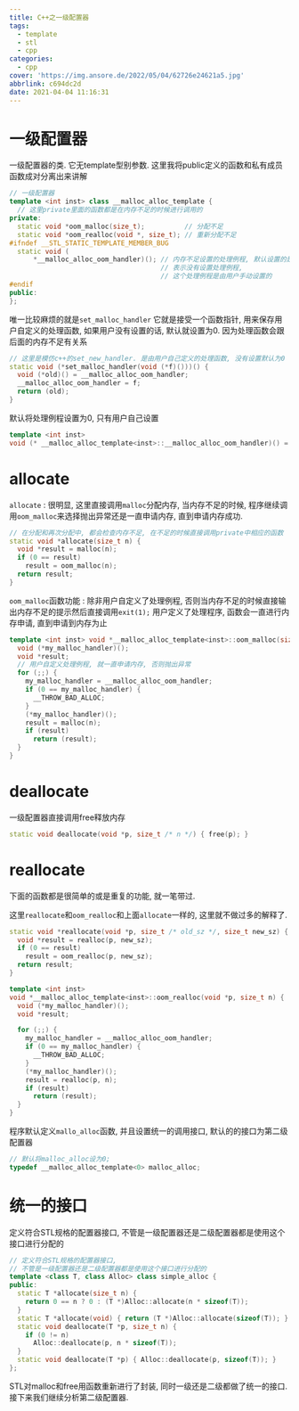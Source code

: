 ```yaml
---
title: C++之一级配置器
tags:
  - template
  - stl
  - cpp
categories:
  - cpp
cover: 'https://img.ansore.de/2022/05/04/62726e24621a5.jpg'
abbrlink: c694dc2d
date: 2021-04-04 11:16:31
---
```


# 一级配置器

一级配置器的类. 它无template型别参数. 这里我将public定义的函数和私有成员函数成对分离出来讲解

```cpp
// 一级配置器
template <int inst> class __malloc_alloc_template {
  // 这里private里面的函数都是在内存不足的时候进行调用的
private:
  static void *oom_malloc(size_t);          // 分配不足
  static void *oom_realloc(void *, size_t); // 重新分配不足
#ifndef __STL_STATIC_TEMPLATE_MEMBER_BUG
  static void (
      *__malloc_alloc_oom_handler)(); // 内存不足设置的处理例程, 默认设置的是0,
                                      // 表示没有设置处理例程,
                                      // 这个处理例程是由用户手动设置的
#endif
public:
};
```

唯一比较麻烦的就是`set_malloc_handler` 它就是接受一个函数指针, 用来保存用户自定义的处理函数, 如果用户没有设置的话, 默认就设置为0. 因为处理函数会跟后面的内存不足有关系

```cpp
// 这里是模仿c++的set_new_handler. 是由用户自己定义的处理函数, 没有设置默认为0
static void (*set_malloc_handler(void (*f)()))() {
  void (*old)() = __malloc_alloc_oom_handler;
  __malloc_alloc_oom_handler = f;
  return (old);
}
```

默认将处理例程设置为0, 只有用户自己设置

```cpp
template <int inst>
void (* __malloc_alloc_template<inst>::__malloc_alloc_oom_handler)() = 0;
```

# allocate

`allocate` : 很明显, 这里直接调用`malloc`分配内存, 当内存不足的时候, 程序继续调用`oom_malloc`来选择抛出异常还是一直申请内存, 直到申请内存成功.

```cpp
// 在分配和再次分配中, 都会检查内存不足, 在不足的时候直接调用private中相应的函数
static void *allocate(size_t n) {
  void *result = malloc(n);
  if (0 == result)
    result = oom_malloc(n);
  return result;
}
```

`oom_malloc`函数功能 : 除非用户自定义了处理例程, 否则当内存不足的时候直接输出内存不足的提示然后直接调用`exit(1);`
用户定义了处理程序, 函数会一直进行内存申请, 直到申请到内存为止

```cpp
template <int inst> void *__malloc_alloc_template<inst>::oom_malloc(size_t n) {
  void (*my_malloc_handler)();
  void *result;
  // 用户自定义处理例程, 就一直申请内存, 否则抛出异常
  for (;;) {
    my_malloc_handler = __malloc_alloc_oom_handler;
    if (0 == my_malloc_handler) {
      __THROW_BAD_ALLOC;
    }
    (*my_malloc_handler)();
    result = malloc(n);
    if (result)
      return (result);
  }
}
```

# deallocate

一级配置器直接调用free释放内存

```cpp
static void deallocate(void *p, size_t /* n */) { free(p); }
```

# reallocate

下面的函数都是很简单的或是重复的功能, 就一笔带过.

这里`reallocate`和`oom_realloc`和上面`allocate`一样的, 这里就不做过多的解释了.

```cpp
static void *reallocate(void *p, size_t /* old_sz */, size_t new_sz) {
  void *result = realloc(p, new_sz);
  if (0 == result)
    result = oom_realloc(p, new_sz);
  return result;
}
```

```cpp
template <int inst>
void *__malloc_alloc_template<inst>::oom_realloc(void *p, size_t n) {
  void (*my_malloc_handler)();
  void *result;

  for (;;) {
    my_malloc_handler = __malloc_alloc_oom_handler;
    if (0 == my_malloc_handler) {
      __THROW_BAD_ALLOC;
    }
    (*my_malloc_handler)();
    result = realloc(p, n);
    if (result)
      return (result);
  }
}
```

程序默认定义`mallo_alloc`函数, 并且设置统一的调用接口, 默认的的接口为第二级配置器

```cpp
// 默认将malloc_alloc设为0;
typedef __malloc_alloc_template<0> malloc_alloc;
```

# 统一的接口

定义符合STL规格的配置器接口, 不管是一级配置器还是二级配置器都是使用这个接口进行分配的

```cpp
// 定义符合STL规格的配置器接口,
// 不管是一级配置器还是二级配置器都是使用这个接口进行分配的
template <class T, class Alloc> class simple_alloc {
public:
  static T *allocate(size_t n) {
    return 0 == n ? 0 : (T *)Alloc::allocate(n * sizeof(T));
  }
  static T *allocate(void) { return (T *)Alloc::allocate(sizeof(T)); }
  static void deallocate(T *p, size_t n) {
    if (0 != n)
      Alloc::deallocate(p, n * sizeof(T));
  }
  static void deallocate(T *p) { Alloc::deallocate(p, sizeof(T)); }
};
```

STL对malloc和free用函数重新进行了封装, 同时一级还是二级都做了统一的接口. 接下来我们继续分析第二级配置器.
